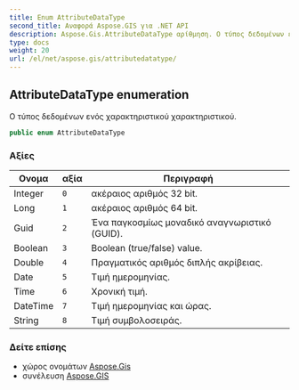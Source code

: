 ```yaml
---
title: Enum AttributeDataType
second_title: Αναφορά Aspose.GIS για .NET API
description: Aspose.Gis.AttributeDataType αρίθμηση. Ο τύπος δεδομένων ενός χαρακτηριστικού χαρακτηριστικού.
type: docs
weight: 20
url: /el/net/aspose.gis/attributedatatype/
---
```

## AttributeDataType enumeration

Ο τύπος δεδομένων ενός χαρακτηριστικού χαρακτηριστικού.

```csharp
public enum AttributeDataType
```

### Αξίες

| Ονομα | αξία | Περιγραφή |
| --- | --- | --- |
| Integer | `0` | ακέραιος αριθμός 32 bit. |
| Long | `1` | ακέραιος αριθμός 64 bit. |
| Guid | `2` | Ένα παγκοσμίως μοναδικό αναγνωριστικό (GUID). |
| Boolean | `3` | Boolean (true/false) value. |
| Double | `4` | Πραγματικός αριθμός διπλής ακρίβειας. |
| Date | `5` | Τιμή ημερομηνίας. |
| Time | `6` | Χρονική τιμή. |
| DateTime | `7` | Τιμή ημερομηνίας και ώρας. |
| String | `8` | Τιμή συμβολοσειράς. |

### Δείτε επίσης

* χώρος ονομάτων [Aspose.Gis](../../aspose.gis/)
* συνέλευση [Aspose.GIS](../../)


